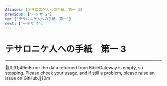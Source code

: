 ```yaml
---
Aliases: [テサロニケ人への手紙　第一 3]
previous: ['一テサ 2']
up: ['テサロニケ人への手紙　第一']
next: ['一テサ 4']
---
```

# テサロニケ人への手紙　第一 3

***
[0;31;49mError: the data returned from BibleGateway is empty, so stopping. Please check your usage, and if still a problem, please raise an issue on GitHub.[0m
